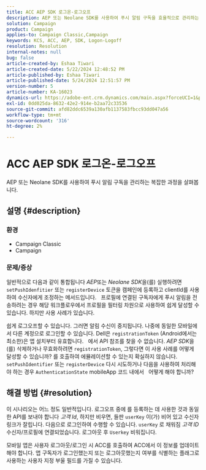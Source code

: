 ```yaml
---
title: ACC AEP SDK 로그온-로그오프
description: AEP 또는 Neolane SDK를 사용하여 푸시 알림 구독을 효율적으로 관리하는 방법을 알아봅니다.
solution: Campaign
product: Campaign
applies-to: Campaign Classic,Campaign
keywords: KCS, ACC, AEP, SDK, Logon-Logoff
resolution: Resolution
internal-notes: null
bug: false
article-created-by: Eshaa Tiwari
article-created-date: 5/22/2024 12:48:52 PM
article-published-by: Eshaa Tiwari
article-published-date: 5/24/2024 12:51:57 PM
version-number: 5
article-number: KA-16023
dynamics-url: https://adobe-ent.crm.dynamics.com/main.aspx?forceUCI=1&pagetype=entityrecord&etn=knowledgearticle&id=33644fa3-3918-ef11-9f8a-6045bd006793
exl-id: 0dd025da-8632-42e2-914e-b2aa72c33536
source-git-commit: afd82ddc6539a130afb1137583fbcc93dd047a56
workflow-type: tm+mt
source-wordcount: '316'
ht-degree: 2%

---
```


# ACC AEP SDK 로그온-로그오프


AEP 또는 Neolane SDK를 사용하여 푸시 알림 구독을 관리하는 복잡한 과정을 살펴봅니다.

## 설명 {#description}


### <b>환경</b>

- Campaign Classic
- Campaign


### <b>문제/증상</b>

일반적으로 다음과 같이 통합됩니다 *AEP*&#x200B;또는 *Neolane SDK*&#x200B;을(를) 실행하려면 `setPushIdenfitier` 또는 `registerDevice` 토큰을 캠페인에 등록하고 clientId를 사용하여 수신자에게 조정하는 메서드입니다.
 
프로필에 연결된 구독자에게 푸시 알림을 전송하려는 경우 해당 워크플로우에서 프로필을 필터링 차원으로 사용하여 쉽게 달성할 수 있습니다. 하지만 사용 사례가 있습니다.

쉽게 로그오프할 수 있습니다. 그러면 알림 수신이 중지됩니다. 나중에 동일한 모바일에서 다른 계정으로 로그인할 수 있습니다. Dell은 `registrationToken` (Android에서는 최소한)은 앱 설치부터 유효합니다.
 
에서 API 참조를 찾을 수 없습니다. *AEP SDK*&#x200B;을(를) 삭제하거나 무효화하려면 `registrationToken`, 그렇다면 이 사용 사례를 어떻게 달성할 수 있습니까? 를 호출하여 에뮬레이션할 수 있는지 확실하지 않습니다. `setPushIdentifier` 또는 `registerDevice` 다시 시도하거나 다음을 사용하여 처리해야 하는 경우 `AuthenticationState` mobileApp 코드 내에서
 
어떻게 해야 합니까?


## 해결 방법 {#resolution}


이 시나리오는 어느 정도 일반적입니다. 로그오프 중에 를 등록하는 데 사용한 것과 동일한 API를 보내야 합니다 *고객 Id*, 하지만 비우면, 들판 `userKey` 이(가) 비어 있고 수신자 링크가 잘립니다. 다음으로 로그인하여 수행할 수 있습니다. `userKey` 로 채워짐 *고객 ID*&#x200B;수신자/프로필에 연결되었습니다. 로그아웃 후 `Userkey` 비워집니다.

모바일 앱은 사용자 로그아웃/로그인 시 ACC를 호출하여 ACC에서 이 정보를 업데이트해야 합니다. 앱 구독자가 로그인했는지 또는 로그아웃했는지 여부를 식별하는 플래그로 사용하는 사용자 지정 부울 필드를 가질 수 있습니다.
